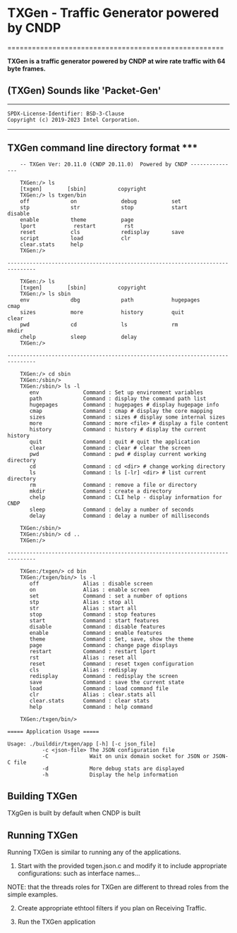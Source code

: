 # TXGen - Traffic Generator powered by CNDP

=====================================================

**TXGen is a traffic generator powered by CNDP at wire rate traffic with 64 byte frames.**

## (TXGen) Sounds like 'Packet-Gen'

---

```console
SPDX-License-Identifier: BSD-3-Clause
Copyright (c) 2019-2023 Intel Corporation.
```

---

## TXGen command line directory format ***

```console
    -- TXGen Ver: 20.11.0 (CNDP 20.11.0)  Powered by CNDP ---------------

    TXGen:/> ls
    [txgen]        [sbin]          copyright
    TXGen:/> ls txgen/bin
    off             on              debug           set
    stp             str             stop            start           disable
    enable          theme           page
    lport            restart         rst
    reset           cls             redisplay       save
    script          load            clr
    clear.stats     help
    TXGen:/>

-------------------------------------------------------------------------------

    TXGen:/> ls
    [txgen]        [sbin]          copyright
    TXGen:/> ls sbin
    env             dbg             path            hugepages       cmap
    sizes           more            history         quit            clear
    pwd             cd              ls              rm              mkdir
    chelp           sleep           delay
    TXGen:/>

-------------------------------------------------------------------------------

    TXGen:/> cd sbin
    TXGen:/sbin/>
    TXGen:/sbin/> ls -l
       env              Command : Set up environment variables
       path             Command : display the command path list
       hugepages        Command : hugepages # display hugepage info
       cmap             Command : cmap # display the core mapping
       sizes            Command : sizes # display some internal sizes
       more             Command : more <file> # display a file content
       history          Command : history # display the current history
       quit             Command : quit # quit the application
       clear            Command : clear # clear the screen
       pwd              Command : pwd # display current working directory
       cd               Command : cd <dir> # change working directory
       ls               Command : ls [-lr] <dir> # list current directory
       rm               Command : remove a file or directory
       mkdir            Command : create a directory
       chelp            Command : CLI help - display information for CNDP
       sleep            Command : delay a number of seconds
       delay            Command : delay a number of milliseconds

    TXGen:/sbin/>
    TXGen:/sbin/> cd ..
    TXGen:/>

-------------------------------------------------------------------------------

    TXGen:/txgen/> cd bin
    TXGen:/txgen/bin/> ls -l
       off              Alias : disable screen
       on               Alias : enable screen
       set              Command : set a number of options
       stp              Alias : stop all
       str              Alias : start all
       stop             Command : stop features
       start            Command : start features
       disable          Command : disable features
       enable           Command : enable features
       theme            Command : Set, save, show the theme
       page             Command : change page displays
       restart          Command : restart lport
       rst              Alias : reset all
       reset            Command : reset txgen configuration
       cls              Alias : redisplay
       redisplay        Command : redisplay the screen
       save             Command : save the current state
       load             Command : load command file
       clr              Alias : clear.stats all
       clear.stats      Command : clear stats
       help             Command : help command

    TXGen:/txgen/bin/>

===== Application Usage =====

Usage: ./builddir/txgen/app [-h] [-c json_file]
           -c <json-file> The JSON configuration file
           -C             Wait on unix domain socket for JSON or JSON-C file
           -d             More debug stats are displayed
           -h             Display the help information

```

## Building TXGen
TXgGen is built by default when CNDP is built

## Running TXGen
Running TXGen is similar to running any of the applications.

1. Start with the provided txgen.json.c and modify it to include appropriate configurations: such as interface names...

NOTE: that the threads roles for TXGen are different to thread roles from the simple examples.

2. Create appropriate ethtool filters if you plan on Receiving Traffic.

3. Run the TXGen application
